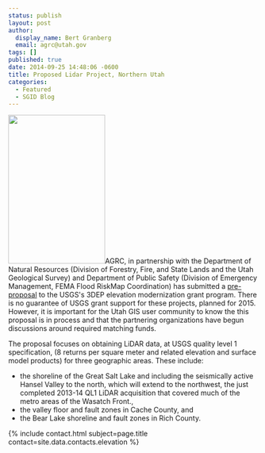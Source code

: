 ```yaml
---
status: publish
layout: post
author:
  display_name: Bert Granberg
  email: agrc@utah.gov
tags: []
published: true
date: 2014-09-25 14:48:06 -0600
title: Proposed Lidar Project, Northern Utah
categories:
  - Featured
  - SGID Blog
---
```

<p><a href="{{ "/downloads/ProposedLidarAreas20151.png" | prepend: site.baseurl }}"><img src="{{ "/images/ProposedLidarAreas20151-195x300.png" | prepend: site.baseurl }}" alt="" title="ProposedLidarAreas2015" width="195" height="300" class="inline-text-right" /></a>AGRC, in partnership with the Department of Natural Resources (Division of Forestry, Fire, and State Lands and the Utah Geological Survey) and Department of Public Safety (Division of Emergency Management, FEMA Flood RiskMap Coordination) has submitted a <a href="https://docs.google.com/document/d/17l9lXmchIHTcPxj4tCKaB_yF0CIowkNxU_KZYij0Dg4/edit?usp=sharing">pre-proposal</a> to the USGS's 3DEP elevation modernization grant program. There is no guarantee of USGS grant support for these projects, planned for 2015. However, it is important for the Utah GIS user community to know the this proposal is in process and that the partnering organizations have begun discussions around required matching funds.</p>
<p>The proposal focuses on obtaining LiDAR data, at USGS quality level 1 specification, (8 returns per square meter and related elevation and surface model products) for three geographic areas. These include:</p>
<ul>
<li>the shoreline of the Great Salt Lake and including the seismically active Hansel Valley to the north, which will extend to the northwest, the just completed 2013-14 QL1 LiDAR acquisition that covered much of the metro areas of the Wasatch Front., </li>
<li>the valley floor and fault zones in Cache County, and</li>
<li>the Bear Lake shoreline and fault zones in Rich County.</li>
</ul>
<p>{% include contact.html subject=page.title contact=site.data.contacts.elevation %}</p>
